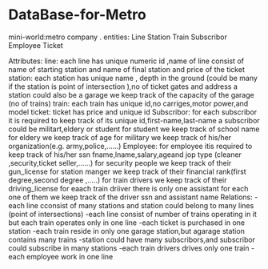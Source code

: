 # DataBase-for-Metro
mini-world:metro company .
entities:   Line
            Station
            Train
            Subscribor
           	Employee
            Ticket


Attributes:
            line:
                each line has unique numeric id ,name of line consist of name of starting station and name of final station and                                                                                                                 price of the ticket
            station:
                each station has unique name , depth in the ground (could be many if the station is point of intersection ),no of 
                ticket gates and address 
                a station could also be  a garage we keep track of the capacity of the garage  (no of trains)
            train:
                each train has unique id,no carriges,motor power,and model
            ticket:
                ticket has price and unique id 
            Subscribor:
            for each subscribor it is required to keep track of its unique id,first-name,last-name
            a subscribor could be militart,eldery or student
            for student we keep track of school name 
            for eldery we keep track of age
            for military we keep track of his/her organization(e.g. army,police,......)
            Employee:
             for employee itis required to keep track of his/her ssn fname,lname,salary,ageand jop type (cleaner ,security,ticket seller,......)
             for security people we keep track of their gun_license
             for station manger we keep track of their financial rank(first degree,second degree ,.....)
             for train drivers we keep track of their driving_license 
             for eaach train driiver there is only one assistant for each one of them we keep track of the driver ssn and assistant name 
 Relations:
 -each line cconsist of many stations and station could belong to many lines (point of intersections)
 -each line consist of number of trains operating in it but each train operates only in one line 
 -each ticket is purchased in one station 
 -each train reside in only one garage station,but agarage station contains many trains
 -station could have many subscribors,and subscribor could subscribe in many stations
 -each train drivers drives only one train
 -each employee work in one line 
